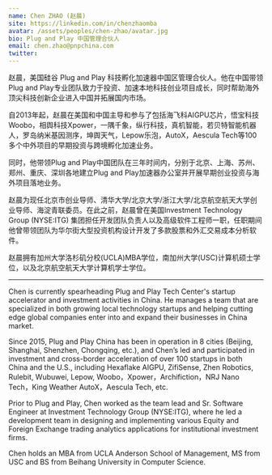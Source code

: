 ```yaml
---
name: Chen ZHAO (赵晨)
site: https://linkedin.com/in/chenzhaomba
avatar: /assets/peoples/chen-zhao/avatar.jpg
bio: Plug and Play 中国管理合伙人
email: chen.zhao@pnpchina.com
twitter: 
---
```


赵晨，美国硅谷 Plug and Play 科技孵化加速器中国区管理合伙人。他在中国带领Plug and Play专业团队致力于投资、加速本地科技创业项目成长，同时帮助海外顶尖科技创新企业进入中国并拓展国内市场。

自2013年起，赵晨在美国和中国主导和参与了包括海飞科AIGPU芯片，悟宝科技Woobo，相舆科技Xpower，一隅千象，纵行科技，真机智能，若贝特智能机器人，罗岛纳米基因测序，坤舆天气，Lepow乐泡，AutoX，Aescula Tech等100多个中外项目的早期投资与跨境孵化加速业务。

同时，他带领Plug and Play中国团队在三年时间内，分别于北京、上海、苏州、郑州、重庆、深圳各地建立Plug and Play加速器办公室并开展早期创业投资与海外项目落地业务。

赵晨为现任北京市创业导师、清华大学/北京大学/浙江大学/北京航空航天大学创业导师、海淀青联委员。在此之前，赵晨曾在美国Investment Technology Group (NYSE:ITG) 集团担任开发团队负责人以及高级软件工程师一职，任职期间他曾带领团队为华尔街大型投资机构设计开发了多款股票和外汇交易成本分析软件。

赵晨拥有加州大学洛杉矶分校(UCLA)MBA学位，南加州大学(USC)计算机硕士学位，以及北京航空航天大学计算机学士学位。

-----

Chen is currently spearheading Plug and Play Tech Center's startup accelerator and investment activities in China. He manages a team that are specialized in both growing local technology startups and helping cutting edge global companies enter into and expand their businesses in China market.

Since 2015, Plug and Play China has been in operation in 8 cities (Beijing, Shanghai, Shenzhen, Chongqing, etc.), and Chen’s led and participated in investment and cross-border acceleration of over 100 startups in both China and the U.S., including Hexaflake AIGPU, ZifiSense, Zhen Robotics, Rulebit, Wubuwei, Lepow, Woobo，Xpower，Archifiction，NRJ Nano Tech，King Weather AutoX，Aescula Tech, etc.

Prior to Plug and Play, Chen worked as the team lead and Sr. Software Engineer at Investment Technology Group (NYSE:ITG), where he led a development team in designing and implementing various Equity and Foreign Exchange trading analytics applications for institutional investment firms.

Chen holds an MBA from UCLA Anderson School of Management, MS from USC and BS from Beihang University in Computer Science.
